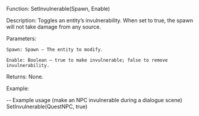 Function: SetInvulnerable(Spawn, Enable)

Description: Toggles an entity’s invulnerability. When set to true, the spawn will not take damage from any source.

Parameters:

    Spawn: Spawn – The entity to modify.

    Enable: Boolean – true to make invulnerable; false to remove invulnerability.

Returns: None.

Example:

-- Example usage (make an NPC invulnerable during a dialogue scene)
SetInvulnerable(QuestNPC, true)